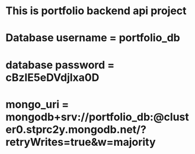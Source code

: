 # <h1>This is portfolio backend api project</h1>


# Database username = portfolio_db
# database password = cBzlE5eDVdjlxa0D
# mongo_uri = mongodb+srv://portfolio_db:<password>@cluster0.stprc2y.mongodb.net/?retryWrites=true&w=majority